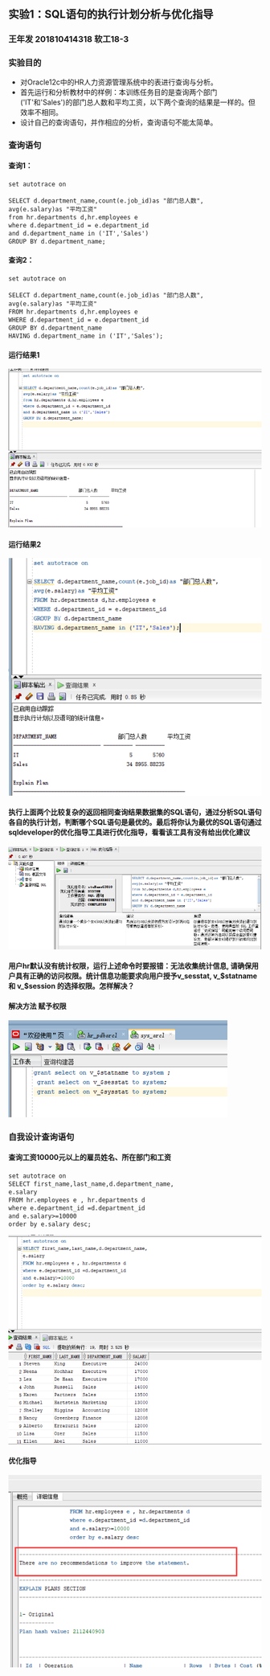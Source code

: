 ## 实验1：SQL语句的执行计划分析与优化指导
### 王年发    201810414318     软工18-3

### 实验目的
 - 对Oracle12c中的HR人力资源管理系统中的表进行查询与分析。
 - 首先运行和分析教材中的样例：本训练任务目的是查询两个部门('IT'和'Sales')的部门总人数和平均工资，以下两个查询的结果是一样的。但效率不相同。
 - 设计自己的查询语句，并作相应的分析，查询语句不能太简单。
### 查询语句
#### 查询1：
```
set autotrace on

SELECT d.department_name,count(e.job_id)as "部门总人数",
avg(e.salary)as "平均工资"
from hr.departments d,hr.employees e
where d.department_id = e.department_id
and d.department_name in ('IT','Sales')
GROUP BY d.department_name;
```

#### 查询2：
```
set autotrace on

SELECT d.department_name,count(e.job_id)as "部门总人数",
avg(e.salary)as "平均工资"
FROM hr.departments d,hr.employees e
WHERE d.department_id = e.department_id
GROUP BY d.department_name
HAVING d.department_name in ('IT','Sales');
```
#### 运行结果1
![avatar](1.png)
#### 运行结果2
![avatar](2.png)

#### 执行上面两个比较复杂的返回相同查询结果数据集的SQL语句，通过分析SQL语句各自的执行计划，判断哪个SQL语句是最优的。最后将你认为最优的SQL语句通过sqldeveloper的优化指导工具进行优化指导，看看该工具有没有给出优化建议

![avatar](3.png)

#### 用户hr默认没有统计权限，运行上述命令时要报错：无法收集统计信息, 请确保用户具有正确的访问权限。统计信息功能要求向用户授予v_sesstat, v_$statname 和 v_$session 的选择权限。怎样解决？

#### 解决方法 赋予权限

![avatar](4.png)



### 自我设计查询语句
#### 查询工资10000元以上的雇员姓名、所在部门和工资
```
set autotrace on
SELECT first_name,last_name,d.department_name,
e.salary
FROM hr.employees e , hr.departments d
where e.department_id =d.department_id 
and e.salary>=10000
order by e.salary desc;
```
![avatar](5.png)

#### 优化指导
![avatar](6.png)